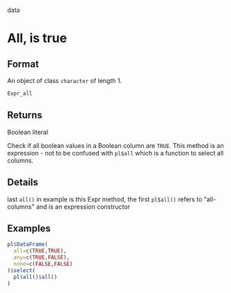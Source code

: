 data

# All, is true

## Format

An object of class `character` of length 1.

```r
Expr_all
```

## Returns

Boolean literal

Check if all boolean values in a Boolean column are `TRUE`. This method is an expression - not to be confused with `pl$all` which is a function to select all columns.

## Details

last `all()` in example is this Expr method, the first `pl$all()` refers to "all-columns" and is an expression constructor

## Examples

```r
pl$DataFrame(
  all=c(TRUE,TRUE),
  any=c(TRUE,FALSE),
  none=c(FALSE,FALSE)
)$select(
  pl$all()$all()
)
```